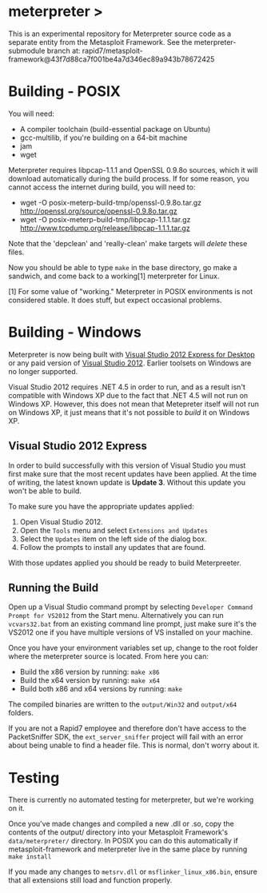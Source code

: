 meterpreter >
=============

This is an experimental repository for Meterpreter source code as a
separate entity from the Metasploit Framework. See the
meterpreter-submodule branch at:
rapid7/metasploit-framework@43f7d88ca7f001be4a7d346ec89a943b78672425


Building - POSIX
================
You will need:
 - A compiler toolchain (build-essential package on Ubuntu)
 - gcc-multilib, if you're building on a 64-bit machine
 - jam
 - wget

Meterpreter requires libpcap-1.1.1 and OpenSSL 0.9.8o sources, which it
will download automatically during the build process. If for some
reason, you cannot access the internet during build, you will need to:
 - wget -O posix-meterp-build-tmp/openssl-0.9.8o.tar.gz http://openssl.org/source/openssl-0.9.8o.tar.gz
 - wget -O posix-meterp-build-tmp/libpcap-1.1.1.tar.gz http://www.tcpdump.org/release/libpcap-1.1.1.tar.gz

Note that the 'depclean' and 'really-clean' make targets will *delete*
these files.

Now you should be able to type `make` in the base directory, go make a
sandwich, and come back to a working[1] meterpreter for Linux.

[1] For some value of "working."  Meterpreter in POSIX environments is
not considered stable.  It does stuff, but expect occasional problems.


Building - Windows
==================

Meterpreter is now being built with [Visual Studio 2012 Express for Desktop][vs_express] or any
paid version of [Visual Studio 2012][vs_paid]. Earlier toolsets on Windows are no longer
supported.

Visual Studio 2012 requires .NET 4.5 in order to run, and as a result isn't compatible
with Windows XP due to the fact that .NET 4.5 will not run on Windows XP. However, this
does not mean that Metepreter itself will not run on Windows XP, it just means that it's
not possible to _build_ it on Windows XP.

Visual Studio 2012 Express
--------------------------

In order to build successfully with this version of Visual Studio you must first make sure
that the most recent updates have been applied. At the time of writing, the latest known
update is **Update 3**. Without this update you won't be able to build.

To make sure you have the appropriate updates applied:

1. Open Visual Studio 2012.
1. Open the `Tools` menu and select `Extensions and Updates`
1. Select the `Updates` item on the left side of the dialog box.
1. Follow the prompts to install any updates that are found.

With those updates applied you should be ready to build Meterpreeter.

Running the Build
-----------------

Open up a Visual Studio command prompt by selecting `Developer Command Prompt for VS2012`
from the Start menu. Alternatively you can run `vcvars32.bat` from an existing command
line prompt, just make sure it's the VS2012 one if you have multiple versions of VS
installed on your machine.

Once you have your environment variables set up, change to the root folder where the
meterpreter source is located. From here you can:

* Build the x86 version by running: `make x86`
* Build the x64 version by running: `make x64`
* Build both x86 and x64 versions by running: `make`

The compiled binaries are written to the `output/Win32` and `output/x64` folders.

If you are not a Rapid7 employee and therefore don't have access to the
PacketSniffer SDK, the `ext_server_sniffer` project will fail with an
error about being unable to find a header file. This is normal, don't
worry about it.


Testing
=======

There is currently no automated testing for meterpreter, but we're working on it.

Once you've made changes and compiled a new .dll or .so, copy the
contents of the output/ directory into your Metasploit Framework's
`data/meterpreter/` directory. In POSIX you can do this automatically if
metasploit-framework and meterpreter live in the same place by running
`make install`

If you made any changes to `metsrv.dll` or `msflinker_linux_x86.bin`, ensure
that all extensions still load and function properly.

  [vs_express]: http://www.microsoft.com/visualstudio/eng/downloads#d-2012-express
  [vs_paid]: http://www.microsoft.com/visualstudio/eng/downloads#d-2012-editions


